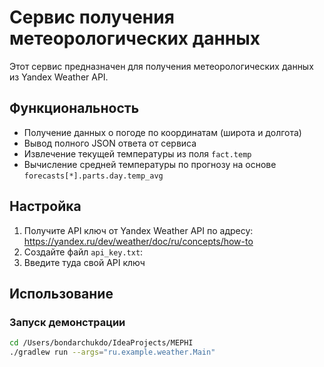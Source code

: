 # Сервис получения метеорологических данных

Этот сервис предназначен для получения метеорологических данных из Yandex Weather API.

## Функциональность

- Получение данных о погоде по координатам (широта и долгота)
- Вывод полного JSON ответа от сервиса
- Извлечение текущей температуры из поля `fact.temp`
- Вычисление средней температуры по прогнозу на основе `forecasts[*].parts.day.temp_avg`

## Настройка

1. Получите API ключ от Yandex Weather API по адресу: https://yandex.ru/dev/weather/doc/ru/concepts/how-to
2. Создайте файл `api_key.txt`:
3. Введите туда свой API ключ

## Использование

### Запуск демонстрации

```bash
cd /Users/bondarchukdo/IdeaProjects/MEPHI
./gradlew run --args="ru.example.weather.Main"
```